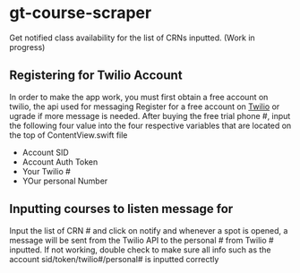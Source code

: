 # gt-course-scraper
Get notified class availability for the list of CRNs inputted. (Work in progress)

## Registering for Twilio Account
In order to make the app work, you must first obtain a free account on twilio, the api used for messaging
Register for a free account on [Twilio](https://www.twilio.com/) or ugrade if more message is needed. After buying the free trial phone #, input the following four value into the four respective variables that are located on the top of ContentView.swift file
- Account SID
- Account Auth Token
- Your Twilio #
- YOur personal Number

## Inputting courses to listen message for
Input the list of CRN # and click on notify and whenever a spot is opened, a message will be sent from the Twilio API to the personal # from Twilio # inputted. If not working, double check to make sure all info such as the account sid/token/twilio#/personal# is inputted correctly
